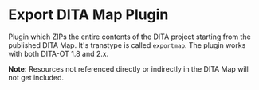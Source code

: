 Export DITA Map Plugin
=======================

Plugin which ZIPs the entire contents of the DITA project starting from the published DITA Map. 
It's transtype is called `exportmap`. The plugin works with both DITA-OT 1.8 and 2.x.

**Note:** Resources not referenced directly or indirectly in the DITA Map will not get included.

